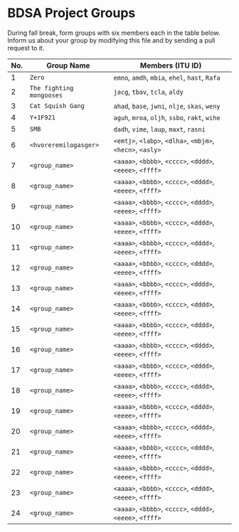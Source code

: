# BDSA Project Groups

During fall break, form groups with six members each in the table below.
Inform us about your group by modifying this file and by sending a pull request to it.

|  No. | Group Name   | Members (ITU ID)                               |
|------|--------------|------------------------------------------------|
|    1 | `Zero`       | `emno`, `amdh`, `mbia`, `ehel`, `hast`, `Rafa` |
|    2 | `The fighting mongooses` | `jacg`, `tbav`, `tcla`, `aldy`     |
|    3 | `Cat Squish Gang` | `ahad`, `base`, `jwni`, `nlje`, `skas`, `weny` |
|    4 | `Y+1F921`    | `aguh`, `mroa`, `oljh`, `ssbo`, `rakt`, `wihe` |
|    5 | `SMB`        | `dadh`, `vime`, `laup`, `maxt`, `rasni`        |
|    6 | `<hvoreremilogasger>` | `<emtj>`, `<labp>`, `<dlha>`, `<mbjm>`, `<hecn>`, `<asly>` |
|    7 | `<group_name>` | `<aaaa>`, `<bbbb>`, `<cccc>`, `<dddd>`, `<eeee>`, `<ffff>` |
|    8 | `<group_name>` | `<aaaa>`, `<bbbb>`, `<cccc>`, `<dddd>`, `<eeee>`, `<ffff>` |
|    9 | `<group_name>` | `<aaaa>`, `<bbbb>`, `<cccc>`, `<dddd>`, `<eeee>`, `<ffff>` |
|   10 | `<group_name>` | `<aaaa>`, `<bbbb>`, `<cccc>`, `<dddd>`, `<eeee>`, `<ffff>` |
|   11 | `<group_name>` | `<aaaa>`, `<bbbb>`, `<cccc>`, `<dddd>`, `<eeee>`, `<ffff>` |
|   12 | `<group_name>` | `<aaaa>`, `<bbbb>`, `<cccc>`, `<dddd>`, `<eeee>`, `<ffff>` |
|   13 | `<group_name>` | `<aaaa>`, `<bbbb>`, `<cccc>`, `<dddd>`, `<eeee>`, `<ffff>` |
|   14 | `<group_name>` | `<aaaa>`, `<bbbb>`, `<cccc>`, `<dddd>`, `<eeee>`, `<ffff>` |
|   15 | `<group_name>` | `<aaaa>`, `<bbbb>`, `<cccc>`, `<dddd>`, `<eeee>`, `<ffff>` |
|   16 | `<group_name>` | `<aaaa>`, `<bbbb>`, `<cccc>`, `<dddd>`, `<eeee>`, `<ffff>` |
|   17 | `<group_name>` | `<aaaa>`, `<bbbb>`, `<cccc>`, `<dddd>`, `<eeee>`, `<ffff>` |
|   18 | `<group_name>` | `<aaaa>`, `<bbbb>`, `<cccc>`, `<dddd>`, `<eeee>`, `<ffff>` |
|   19 | `<group_name>` | `<aaaa>`, `<bbbb>`, `<cccc>`, `<dddd>`, `<eeee>`, `<ffff>` |
|   20 | `<group_name>` | `<aaaa>`, `<bbbb>`, `<cccc>`, `<dddd>`, `<eeee>`, `<ffff>` |
|   21 | `<group_name>` | `<aaaa>`, `<bbbb>`, `<cccc>`, `<dddd>`, `<eeee>`, `<ffff>` |
|   22 | `<group_name>` | `<aaaa>`, `<bbbb>`, `<cccc>`, `<dddd>`, `<eeee>`, `<ffff>` |
|   23 | `<group_name>` | `<aaaa>`, `<bbbb>`, `<cccc>`, `<dddd>`, `<eeee>`, `<ffff>` |
|   24 | `<group_name>` | `<aaaa>`, `<bbbb>`, `<cccc>`, `<dddd>`, `<eeee>`, `<ffff>` |
